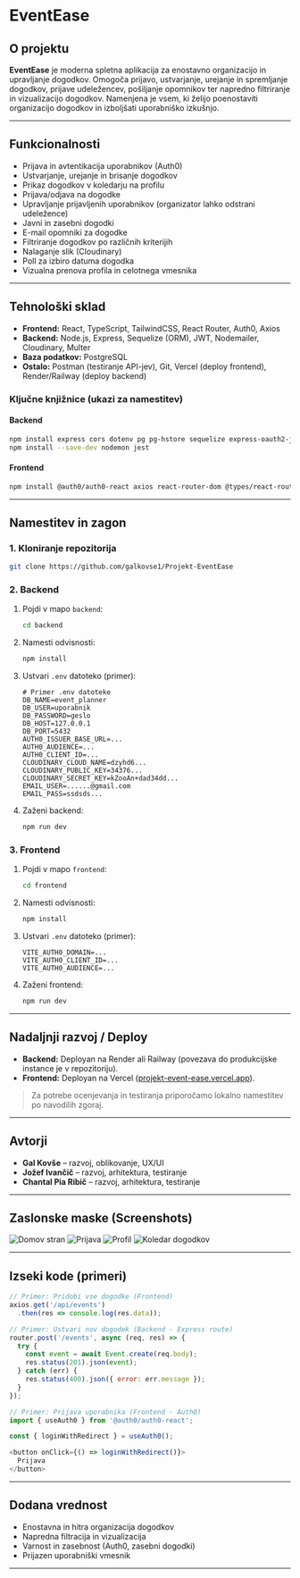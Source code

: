 # EventEase

## O projektu

**EventEase** je moderna spletna aplikacija za enostavno organizacijo in upravljanje dogodkov. Omogoča prijavo, ustvarjanje, urejanje in spremljanje dogodkov, prijave udeležencev, pošiljanje opomnikov ter napredno filtriranje in vizualizacijo dogodkov. Namenjena je vsem, ki želijo poenostaviti organizacijo dogodkov in izboljšati uporabniško izkušnjo.

---

## Funkcionalnosti

- Prijava in avtentikacija uporabnikov (Auth0)
- Ustvarjanje, urejanje in brisanje dogodkov
- Prikaz dogodkov v koledarju na profilu
- Prijava/odjava na dogodke
- Upravljanje prijavljenih uporabnikov (organizator lahko odstrani udeležence)
- Javni in zasebni dogodki
- E-mail opomniki za dogodke
- Filtriranje dogodkov po različnih kriterijih
- Nalaganje slik (Cloudinary)
- Poll za izbiro datuma dogodka
- Vizualna prenova profila in celotnega vmesnika

---

## Tehnološki sklad

- **Frontend:** React, TypeScript, TailwindCSS, React Router, Auth0, Axios
- **Backend:** Node.js, Express, Sequelize (ORM), JWT, Nodemailer, Cloudinary, Multer
- **Baza podatkov:** PostgreSQL
- **Ostalo:** Postman (testiranje API-jev), Git, Vercel (deploy frontend), Render/Railway (deploy backend)

### Ključne knjižnice (ukazi za namestitev)

#### Backend
```bash
npm install express cors dotenv pg pg-hstore sequelize express-oauth2-jwt-bearer cloudinary multer multer-storage-cloudinary streamifier node-cron nodemailer axios
npm install --save-dev nodemon jest
```

#### Frontend
```bash
npm install @auth0/auth0-react axios react-router-dom @types/react-router-dom tailwindcss postcss autoprefixer @vitejs/plugin-react typescript react-helmet-async
```

---

## Namestitev in zagon

### 1. Kloniranje repozitorija

```bash
git clone https://github.com/galkovse1/Projekt-EventEase
```

### 2. Backend

1. Pojdi v mapo `backend`:
    ```bash
    cd backend
    ```
2. Namesti odvisnosti:
    ```bash
    npm install
    ```
3. Ustvari `.env` datoteko (primer):
    ```env
    # Primer .env datoteke
    DB_NAME=event_planner
    DB_USER=uporabnik
    DB_PASSWORD=geslo
    DB_HOST=127.0.0.1
    DB_PORT=5432
    AUTH0_ISSUER_BASE_URL=...
    AUTH0_AUDIENCE=...
    AUTH0_CLIENT_ID=...
    CLOUDINARY_CLOUD_NAME=dzyhd6...
    CLOUDINARY_PUBLIC_KEY=34376...
    CLOUDINARY_SECRET_KEY=kZooAn+dad34dd...
    EMAIL_USER=......@gmail.com
    EMAIL_PASS=ssdsds...
4. Zaženi backend:
    ```bash
    npm run dev
    ```

### 3. Frontend

1. Pojdi v mapo `frontend`:
    ```bash
    cd frontend
    ```
2. Namesti odvisnosti:
    ```bash
    npm install
    ```
3. Ustvari `.env` datoteko (primer):
    ```env
    VITE_AUTH0_DOMAIN=...
    VITE_AUTH0_CLIENT_ID=...
    VITE_AUTH0_AUDIENCE=...
    ```
4. Zaženi frontend:
    ```bash
    npm run dev
    ```

---

## Nadaljnji razvoj / Deploy

- **Backend:** Deployan na Render ali Railway (povezava do produkcijske instance je v repozitoriju).
- **Frontend:** Deployan na Vercel ([projekt-event-ease.vercel.app](https://projekt-event-ease.vercel.app)).

> Za potrebe ocenjevanja in testiranja priporočamo lokalno namestitev po navodilih zgoraj.

---

## Avtorji

- **Gal Kovše** – razvoj, oblikovanje, UX/UI
- **Jožef Ivančič** – razvoj, arhitektura, testiranje
- **Chantal Pia Ribič** – razvoj, arhitektura, testiranje

---

## Zaslonske maske (Screenshots)


![Domov stran](screenshots/Domov.png)
![Prijava](screenshots/Prijava.png)
![Profil](screenshots/Profil.png)
![Koledar dogodkov](screenshots/Koledar.png)

---

## Izseki kode (primeri)

```js
// Primer: Pridobi vse dogodke (Frontend)
axios.get('/api/events')
  .then(res => console.log(res.data));
```

```js
// Primer: Ustvari nov dogodek (Backend - Express route)
router.post('/events', async (req, res) => {
  try {
    const event = await Event.create(req.body);
    res.status(201).json(event);
  } catch (err) {
    res.status(400).json({ error: err.message });
  }
});
```

```js
// Primer: Prijava uporabnika (Frontend - Auth0)
import { useAuth0 } from '@auth0/auth0-react';

const { loginWithRedirect } = useAuth0();

<button onClick={() => loginWithRedirect()}>
  Prijava
</button>
```

---
## Dodana vrednost

- Enostavna in hitra organizacija dogodkov
- Napredna filtracija in vizualizacija
- Varnost in zasebnost (Auth0, zasebni dogodki)
- Prijazen uporabniški vmesnik

---

